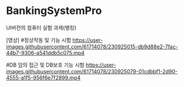 # BankingSystemPro
UI버전의 컴퓨터 실험 과제(뱅킹)


[영상]
#정상작동 및 기능 시험 
https://user-images.githubusercontent.com/61714078/230925015-db9d88e2-7fac-44b7-9306-a541ddb5c075.mp4

#DB 임의 접근 및 DB보호 기능 시험
https://user-images.githubusercontent.com/61714078/230925079-01cdbbf1-2d90-4555-a1f5-956f6e7f2899.mp4



